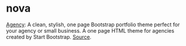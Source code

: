 # nova

[Agency](https://startbootstrap.com/theme/agency): A clean, stylish, one page Bootstrap portfolio theme perfect for your agency or small business. A one page HTML theme for agencies created by Start Bootstrap. [Source](https://github.com/StartBootstrap/startbootstrap-agency).

